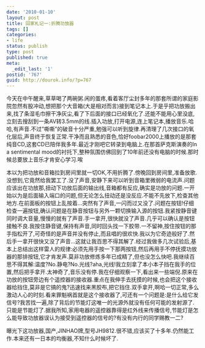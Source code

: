 ```yaml
---
date: '2010-01-10'
layout: post
title: 回家札记一:折腾功放器
tags: []
categories:
- life
status: publish
type: post
published: true
meta:
  _edit_last: '1'
postid: '767'
guid: http://dourok.info/?p=767
---
```

今天在中午醒来,草草喝了两碗粥.闲的蛋疼,看着客厅尘封多年的那套所谓的家庭影院忽然有股冲动,想把那个大音箱(大是相对而言)接到笔记本上.于是乎把功放搬出来,找了条湿毛巾擦干净灰尘,看了下后面的接口已经氧化了.还能不能用心里没底,立刻去搜刮到一条AV转3.5mm的线.插入功放,打开电源,连上笔记本,播放音乐.哈哈,有声音.不过”嘶嘶”的破音十分严重,勉强可以听到旋律.再清理了几次接口的氧化层后,声音终于恢复正常.干净而且熟悉的音色,恰好foobar2000上播放的是那套纯音CD,这套CD已陪伴我多年.最近才刚吧它转录到电脑上.在那首萨克斯演奏的In
a sentimental
mood的衬托下,整种氛围仿佛回到了10年前还没有电脑的时候.那时候总要放上音乐才肯安心学习.唉

本以为把功放和音箱拉到房间里就一切OK,不用折腾了.傍晚回到房间里,准备放歌.没想到,它竟然给我罢工了.没了声音,安静下来可以听到音箱里微弱的电流声.问题应该出在功放那,扭动下功放后面的输出线,音箱都有反应,确实是功放的问题.一开始以为是后面输入端口的问题,但无论怎么扭动还是没反应.不能不先放下,检查其他地方.在前面板的按钮上乱按着…突然有了声音,一闪而过又没了.问题在按钮!仔细检查一遍按钮,确认问题是在静音按钮与另外一颗切换输入源的按钮.我紧按静音键同时调大音量,慢慢的就有了声音.手一拿开,很快就没了声音.几乎可以确认是按钮接触不良.我按住静音键,保持有声音,同时回头找一下胶带.一不留神,按住按钮的那手指松开了,可奇怪的是声音并没有停止,而且唱的很欢快.我以为它奇迹般好了.然后手一拿开很快又没了声音…这就让我百思不得其解了.经过我做多几次试验后,基本上总结出这样雷人的规律:必须先用手按一下那两按钮,然后再用手不停抚摸功放器的那排按钮,它才肯发声.莫非功放修炼多年已成精了,但也没怎么快吧.我继续百思不得其解:温度?No.静电?No.光线?aha,光线!我立刻拿了本小本子挡在我手的位置,然后把手拿开.太神奇了,音乐没有停.我在仔细观察一下,看出来一些端倪.原来在功放的按钮旁边有个遥控器的接收器.重点在我伸手去抚摸的时候,也会把这个接收器给挡住,莫非是它搞的鬼?迅速找来黑胶布,把它挡住.双手拿开,啊哈一切正常,多么激动人心的时刻.看来罪魁祸首就是这个接收器了,可还有一个问题是:是什么给它发信号?我苦找一遍,除了背后的节能灯这唯一的光源外就没有任何可能的发射源了.只能是节能灯了.据我所知,家用电器的遥控器靠得是红外线来传播信号,节能灯是怎么能导致功放器误认为接受到遥控器的信号的?有没有内行的同学赐教一二?

曝光下这功放器,国产,JINHAO牌,型号JH9812.很不错,应该买了十多年.仍然能工作.本来还有一日本的均衡器,不知什么时候坏了.
